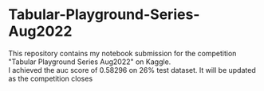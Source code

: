 # Tabular-Playground-Series-Aug2022
This repository contains my notebook submission  for the competition "Tabular Playground Series Aug2022" on Kaggle.     
I achieved the auc score of 0.58296 on 26% test dataset. It will be updated as the competition closes
